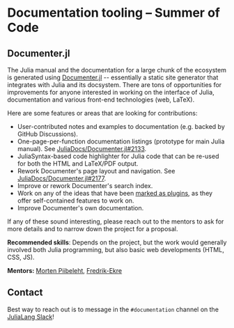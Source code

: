 # Documentation tooling – Summer of Code

## Documenter.jl

The Julia manual and the documentation for a large chunk of the ecosystem is generated using [Documenter.jl](https://github.com/JuliaDocs/Documenter.jl) -- essentially a static site generator that integrates with Julia and its docsystem. There are tons of opportunities for improvements for anyone interested in working on the interface of Julia, documentation and various front-end technologies (web, LaTeX).

Here are some features or areas that are looking for contributions:

* User-contributed notes and examples to documentation (e.g. backed by GitHub Discussions).
* One-page-per-function documentation listings (prototype for main Julia manual). See [JuliaDocs/Documenter.jl#2133](https://github.com/JuliaDocs/Documenter.jl/issues/2133).
* JuliaSyntax-based code highlighter for Julia code that can be re-used for both the HTML and LaTeX/PDF output.
* Rework Documenter's page layout and navigation. See [JuliaDocs/Documenter.jl#2177](https://github.com/JuliaDocs/Documenter.jl/issues/2177).
* Improve or rework Documenter's search index.
* Work on any of the ideas that have been [marked as plugins](https://github.com/JuliaDocs/Documenter.jl/labels/Type%3A%20Plugin), as they offer self-contained features to work on.
* Improve Documenter's own documentation.

If any of these sound interesting, please reach out to the mentors to ask for more details and to narrow down the project for a proposal.

**Recommended skills**: Depends on the project, but the work would generally involved both Julia programming, but also basic web developments (HTML, CSS, JS).

**Mentors:** [Morten Piibeleht](https://github.com/mortenpi), [Fredrik-Ekre](https://github.com/fredrikekre)

## Contact

Best way to reach out is to message in the `#documentation` channel on the [JuliaLang Slack](https://julialang.org/slack/)!
